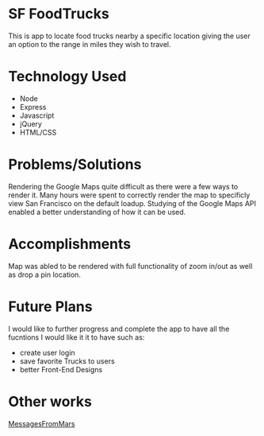 # SF FoodTrucks
  This is app to locate food trucks nearby a specific location giving the user an option to the range in miles they wish to travel. 
  
# Technology Used
* Node
* Express
* Javascript
* jQuery
* HTML/CSS

# Problems/Solutions
  Rendering the Google Maps quite difficult as there were a few ways to render it. Many hours were spent to correctly render the map to     specificly view San Francisco on the default loadup. Studying of the Google Maps API enabled a better understanding of how it can be       used.
  
# Accomplishments
  Map was abled to be rendered with full functionality of zoom in/out as well as drop a pin location.

# Future Plans
  I would like to further progress and complete the app to have all the fucntions I would like it it to have such as:
  * create user login
  * save favorite Trucks to users
  * better Front-End Designs

# Other works
  [MessagesFromMars](http://messagesfrommars.herokuapp.com/)
